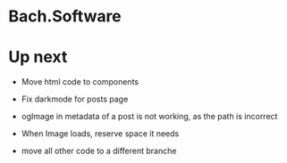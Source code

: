 # Bach.Software

# Up next

- Move html code to components
- Fix darkmode for posts page
- ogImage in metadata of a post is not working, as the path is incorrect
- When Image loads, reserve space it needs

- move all other code to a different branche
